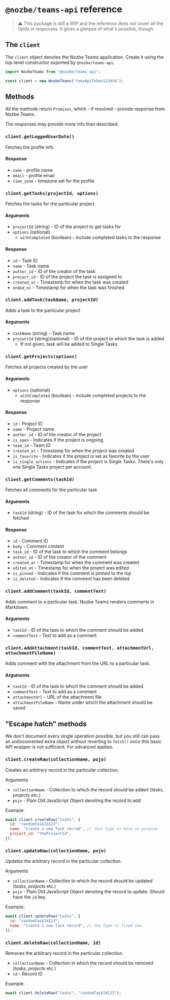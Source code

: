 # `@nozbe/teams-api` reference

> ⚠️ This package is still a WIP and the reference does not cover all the fields in responses. It gives a glimpse of what's possible, though.

## The `client`

The `client` object denotes the Nozbe Teams application. Create it using the top-level constructor exported by `@nozbe/teams-api`:

```js
import NozbeTeams from "@nozbe/teams-api";

const client = new NozbeTeams("fakeApiToken123456");
```

## Methods

All the methods return `Promises`, which - if resolved - provide response from Nozbe Teams.

The responses may provide more info than described.

### `client.getLoggedUserData()`

Fetches the profile info

#### Response

- `name` - profile name
- `email` - profile email
- `time_zone` - timezone set for the profile

### `client.getTasks(projectId, options)`

Fetches the tasks for the particular project.

#### Arguments

- `projectId` (string) - ID of the project to get tasks for
- `options` (optional)
  - `withCompleted` (boolean) - include completed tasks to the response

#### Response

- `id` - Task ID
- `name` - Task name
- `author_id` - ID of the creator of the task
- `project_id` - ID of the project the task is assigned to
- `created_at` - Timestamp for when the task was created
- `ended_at` - Timestamp for when the task was finished

### `client.addTask(taskName, projectId)`

Adds a task to the particular project

#### Arguments

- `taskName` (string) - Task name
- `projectId` (string)(optional) - ID of the project to which the task is added
  - If not given, task will be added to Single Tasks

### `client.getProjects(options)`

Fetches all projects created by the user

#### Arguments

- `options` (optional)
  - `withCompleted` (boolean) - include completed projects to the response

#### Response

- `id` - Project ID
- `name` - Project name
- `author_id` - ID of the creator of the project
- `is_open` - Indicates if the project is ongoing
- `team_id` - Team ID
- `created_at` - Timestamp for when the project was created
- `is_favorite` - Indicates if the project is set as favorite by the user
- `is_single_actions` - Indicates if the project is Single Tasks. There's only one Single Tasks project per account.

### `client.getComments(taskId)`

Fetches all comments for the particular task

#### Arguments

- `taskId` (string) - ID of the task for which the comments should be fetched

#### Response

- `id` - Comment ID
- `body` - Comment content
- `task_id` - ID of the task to which the comment belongs
- `author_id` - ID of the creator of the comment
- `created_at` - Timestamp for when the comment was created
- `edited_at` - Timestamp for when the project was edited
- `is_pinned` - Indicates if the comment is pinned to the top
- `is_deleted` - Indicates if the comment has been deleted

### `client.addComment(taskId, commentText)`

Adds comment to a particular task. Nozbe Teams renders comments in Markdown.

#### Arguments

- `taskId` - ID of the task to which the comment should be added
- `commentText` - Text to add as a comment

### `client.addAttachment(taskId, commentText, attachmentUrl, attachmentFileName)`

Adds comment with the attachment from the URL to a particular task.

#### Arguments

- `taskId` - ID of the task to which the comment should be added
- `commentText` - Text to add as a comment
- `attachmentUrl` - URL of the attachment file
- `attachmentFileName` - Name under which the attachment should be saved

## "Escape hatch" methods

We don't document every single operation possible, but you still can pass an undocumented extra object without reverting to `fetch()` once this basic API wrapper is not sufficient. For advanced applies.

### `client.createRaw(collectionName, pojo)`

Creates an arbitrary record in the particular collection.

Arguments

- `collectionName` - Collection to which the record should be added (_tasks_, _projects_ etc.)
- `pojo` - Plain Old JavaScript Object denoting the record to add

Example:

```js
await client.createRaw("tasks", {
  id: "randomTaskId123",
  name: "Create a new Task recrod", // this typo is here on purpose
  project_id: "theProjectId",
});
```

### `client.updateRaw(collectionName, pojo)`

Updates the arbitrary record in the particular collection.

Arguments

- `collectionName` - Collection to which the record should be updated (_tasks_, _projects_ etc.)
- `pojo` - Plain Old JavaScript Object denoting the record to update. Should have the `id` key.

Example:

```js
await client.updateRaw("tasks", {
  id: "randomTaskId123",
  name: "Create a new Task record", // the typo is fixed now
});
```

### `client.deleteRaw(collectionName, id)`

Removes the arbitrary record in the particular collection.

- `collectionName` - Collection in which the record should be removed (_tasks_, _projects_ etc.)
- `id` - Record ID

Example:

```js
await client.deleteRaw("tasks", "randomTaskId123");
```
